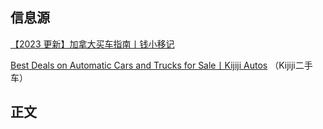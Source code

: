 ## 信息源

[【2023 更新】加拿大买车指南丨钱小移记](https://qianxiaoyi.com/buy-a-car/)

[Best Deals on Automatic Cars and Trucks for Sale丨Kijiji Autos](https://www.kijijiautos.ca/cars/automatic/) （Kijiji二手车）

## 正文

